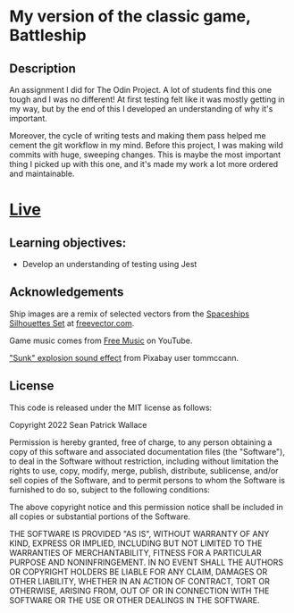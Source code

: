 # My version of the classic game, Battleship

## Description
An assignment I did for The Odin Project. A lot of students find this one tough and I was no different! At first testing felt like it was mostly getting in my way, but by the end of this I developed an understanding of why it's important.

Moreover, the cycle of writing tests and making them pass helped me cement the git workflow in my mind. Before this project, I was making wild commits with huge, sweeping changes. This is maybe the most important thing I picked up with this one, and it's made my work a lot more ordered and maintainable.

# [Live](https://therealseanwallace.github.io/battleship)
    
## Learning objectives:
    
  - Develop an understanding of testing using Jest

## Acknowledgements

Ship images are a remix of selected vectors from the [Spaceships Silhouettes Set](https://www.freevector.com/spaceships-silhouettes-set) at [freevector.com](freevector.com).

Game music comes from [Free Music](https://www.youtube.com/@FreeMusicc) on YouTube.

["Sunk" explosion sound effect](https://pixabay.com/sound-effects/explosion-01-6225/) from Pixabay user tommccann.

## License

This code is released under the MIT license as follows:

Copyright 2022 Sean Patrick Wallace

Permission is hereby granted, free of charge, to any person obtaining a copy of this software and associated documentation files (the "Software"), to deal in the Software without restriction, including without limitation the rights to use, copy, modify, merge, publish, distribute, sublicense, and/or sell copies of the Software, and to permit persons to whom the Software is furnished to do so, subject to the following conditions:

The above copyright notice and this permission notice shall be included in all copies or substantial portions of the Software.

THE SOFTWARE IS PROVIDED "AS IS", WITHOUT WARRANTY OF ANY KIND, EXPRESS OR IMPLIED, INCLUDING BUT NOT LIMITED TO THE WARRANTIES OF MERCHANTABILITY, FITNESS FOR A PARTICULAR PURPOSE AND NONINFRINGEMENT. IN NO EVENT SHALL THE AUTHORS OR COPYRIGHT HOLDERS BE LIABLE FOR ANY CLAIM, DAMAGES OR OTHER LIABILITY, WHETHER IN AN ACTION OF CONTRACT, TORT OR OTHERWISE, ARISING FROM, OUT OF OR IN CONNECTION WITH THE SOFTWARE OR THE USE OR OTHER DEALINGS IN THE SOFTWARE.